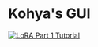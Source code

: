 # Kohya's GUI

[![LoRA Part 1 Tutorial](https://i.imgur.com/jfcNKgu.png)](https://colab.research.google.com/github/AlexSgt/kohya_ss_colab/blob/master/Colab_GUI.ipynb)
